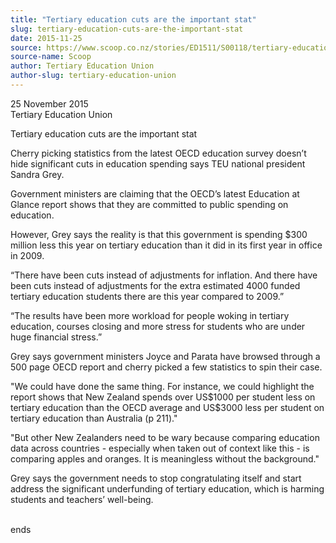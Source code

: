 ```yaml
---
title: "Tertiary education cuts are the important stat"
slug: tertiary-education-cuts-are-the-important-stat
date: 2015-11-25
source: https://www.scoop.co.nz/stories/ED1511/S00118/tertiary-education-cuts-are-the-important-stat.htm
source-name: Scoop
author: Tertiary Education Union
author-slug: tertiary-education-union
---
```


<p>25 November 2015<br>Tertiary Education Union</p>

<p>Tertiary
education cuts are the important stat</p>

<p>Cherry picking statistics from the
latest OECD education survey doesn’t hide significant cuts
in education spending says TEU national president Sandra
Grey.</p>

<p>Government ministers are claiming that the OECD’s
latest Education at Glance report shows that
they are committed to public spending on
education.</p>

<p>However, Grey says the reality is that this
government is spending $300 million less this year on tertiary
education than it did in its first year in office in
2009.</p>

<p>“There have been cuts instead of adjustments for
inflation. And there have been cuts instead of adjustments
for the extra estimated 4000 funded tertiary education
students there are this year compared to 2009.”</p>

<p>“The
results have been more workload for people woking in
tertiary education, courses closing and more stress for
students who are under huge financial stress.”</p>

<p>Grey says
government ministers Joyce and Parata have browsed through a
500 page OECD report and cherry picked a few statistics to
spin their case.</p>

<p>"We could have done the same thing. For
instance, we could highlight the report shows that New
Zealand spends over US$1000 per student less on tertiary
education than the OECD average and US$3000 less per student
on tertiary education than Australia (p 211)."<p>

<p>"But other
New Zealanders need to be wary because comparing education
data across countries - especially when taken out of context
like this - is comparing apples and oranges. It is
meaningless without the background."</p>

<p>Grey says the
government needs to stop congratulating itself and start
address the significant underfunding of tertiary education,
which is harming students and teachers’
well-being.</p>

<p><br>ends<p>

<p></p>